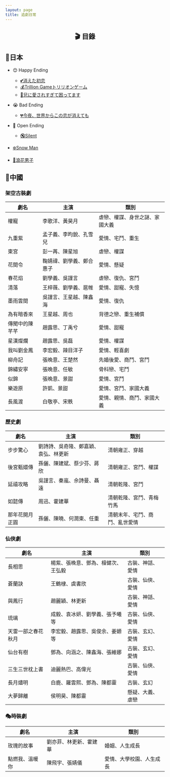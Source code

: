 ```yaml
---
layout: page
title: 追劇日常
---
```


<h2 id="目錄" style="text-align: center;"><strong>🎬 目錄</strong></h2>

## 🎥**日本**
- 😊 Happy Ending
    - [💕消えた初恋](/Hazel-the-Cat/jekyll/update/2025/07/23/被擦掉的初戀.html)
    - [💰Trillion Gameトリリオンゲーム](/Hazel-the-Cat/jekyll/update/2025/07/23/Trillion-Game.html)
    - [🎀兄に愛されすぎて困ってます](/Hazel-the-Cat/jekyll/update/2025/07/23/bro.html)

- 😭 Bad Ending
    - [💔今夜、世界からこの恋が消えても](/Hazel-the-Cat/jekyll/update/2025/07/23/即使-今晚這份戀情會從世界上消失.html)
- 🤔 Open Ending
    - [🔇Silent](/Hazel-the-Cat/jekyll/update/2025/07/23/Silent.html)


- [❄️Snow Man](/Hazel-the-Cat/jekyll/update/2025/07/25/Snow-Man.html)
- [🌸浪花男子](/Hazel-the-Cat/jekyll/update/2025/07/25/Naniwa-Danshi.html)

## 🎥**中國**
### 架空古裝劇

| 劇名             | 主演                         | 類別         |
|------------------|------------------------------|--------------|
| 權寵             | 李歌洋、黃昊月                 | 虐戀、權謀、身世之謎、家國大義   |
| 九重紫           | 孟子義、李昀銳、孔雪兒         | 愛情、宅鬥、重生 |
| 東宮             | 彭一苒、陳星旭                | 虐戀、權謀 |
| 花間令           | 鞠婧禕、劉學義、鄭合惠子      | 愛情、懸疑 |
| 春花焰           | 劉學義、吳謹言                | 虐戀、復仇、宮鬥 |
| 清落             | 王梓薇、劉學義、扈帷      | 愛情、甜寵、失憶 |
| 墨雨雲間         | 吳謹言、王星越、陳鑫海         | 愛情、復仇 |
| 為有暗香來       | 王星越、周也                 | 背德之戀、重生補償 |
| 傳聞中的陳芊芊   | 趙露思、丁禹兮                | 愛情、甜寵 |
| 星漢燦爛         | 趙露思、吳磊                 | 愛情、權謀 |
| 我叫劉金鳳       | 李宏毅、辣目洋子              | 愛情、輕喜劇 |
| 柳舟記           | 張晚意、王楚然                | 先婚後愛、商鬥、宮鬥 |
| 錦繡安寧         | 張晚意、任敏                  | 骨科戀、宅鬥 |
| 似錦             | 張晚意、景甜                  | 愛情、宮鬥 |
| 樂遊原           |  許凱、景甜                   | 愛情、宮鬥、家國大義 |
| 長風渡           |  白敬亭、宋軼                | 愛情、親情、商鬥、家國大義 |

### 歷史劇

| 劇名           | 主演                         | 類別             |
|----------------|------------------------------|------------------|
| 步步驚心       | 劉詩詩、吳奇隆、鄭嘉穎、袁弘、林更新 | 清朝雍正、穿越  |
| 後宮甄嬛傳     | 孫儷、陳建斌、蔡少芬、蔣欣    | 清朝雍正、宮鬥、權謀 |
| 延禧攻略       | 吳謹言、秦嵐、佘詩曼、聶遠   | 清朝乾隆、宮鬥 |
| 如懿傳         | 周迅、霍建華                | 清朝乾隆、宮鬥、青梅竹馬 |
| 那年花開月正圓 | 孫儷、陳曉、何潤東、任重   | 清朝末年、宅鬥、商鬥、亂世愛情 |


### 仙俠劇

| 劇名                     | 主演                               | 類別               |
|--------------------------|------------------------------------|--------------------|
| 長相思                   | 楊紫、張晚意、鄧為、檀健次、王弘毅 | 古裝、神話、愛情   |
| 蒼蘭訣                   | 王鶴棣、虞書欣                         | 古裝、仙俠、愛情   |
| 與鳳行                   | 趙麗穎、林更新                       | 古裝、神話、愛情   |
| 琉璃                     | 成毅、袁冰妍、劉學義、張予曦等               | 古裝、仙俠、愛情   |
| 天雷一部之春花秋月       | 李宏毅、趙露思、吳俊余、姜嫄等             | 古裝、玄幻、愛情   |
| 仙台有樹                 | 鄧為、向涵之、陳鑫海、張維娜               | 古裝、玄幻、愛情   |
| 三生三世枕上書           | 迪麗熱巴、高偉光                            | 古裝、仙俠、愛情   |
| 長月燼明                 | 白鹿、羅雲熙、鄧為、陳都靈                 | 古裝、玄幻         |
| 大夢歸離                 | 侯明昊、陳都靈                | 懸疑、大義、虐戀 |

### 🎭時裝劇

| 劇名                     | 主演                               | 類別               |
|--------------------------|------------------------------------|--------------------|
| 玫瑰的故事               | 劉亦菲、林更新、霍建華                  | 婚姻、人生成長            |
| 點燃我、溫暖你           | 陳飛宇、張婧儀                               | 愛情、大學校園、人生成長               |